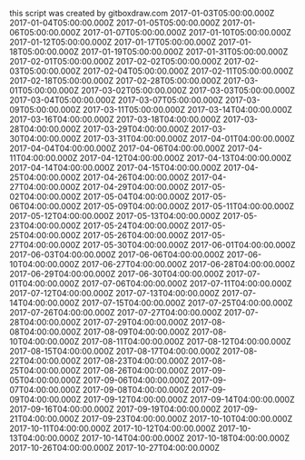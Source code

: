 this script was created by gitboxdraw.com
2017-01-03T05:00:00.000Z
2017-01-04T05:00:00.000Z
2017-01-05T05:00:00.000Z
2017-01-06T05:00:00.000Z
2017-01-07T05:00:00.000Z
2017-01-10T05:00:00.000Z
2017-01-12T05:00:00.000Z
2017-01-17T05:00:00.000Z
2017-01-18T05:00:00.000Z
2017-01-19T05:00:00.000Z
2017-01-31T05:00:00.000Z
2017-02-01T05:00:00.000Z
2017-02-02T05:00:00.000Z
2017-02-03T05:00:00.000Z
2017-02-04T05:00:00.000Z
2017-02-11T05:00:00.000Z
2017-02-18T05:00:00.000Z
2017-02-28T05:00:00.000Z
2017-03-01T05:00:00.000Z
2017-03-02T05:00:00.000Z
2017-03-03T05:00:00.000Z
2017-03-04T05:00:00.000Z
2017-03-07T05:00:00.000Z
2017-03-09T05:00:00.000Z
2017-03-11T05:00:00.000Z
2017-03-14T04:00:00.000Z
2017-03-16T04:00:00.000Z
2017-03-18T04:00:00.000Z
2017-03-28T04:00:00.000Z
2017-03-29T04:00:00.000Z
2017-03-30T04:00:00.000Z
2017-03-31T04:00:00.000Z
2017-04-01T04:00:00.000Z
2017-04-04T04:00:00.000Z
2017-04-06T04:00:00.000Z
2017-04-11T04:00:00.000Z
2017-04-12T04:00:00.000Z
2017-04-13T04:00:00.000Z
2017-04-14T04:00:00.000Z
2017-04-15T04:00:00.000Z
2017-04-25T04:00:00.000Z
2017-04-26T04:00:00.000Z
2017-04-27T04:00:00.000Z
2017-04-29T04:00:00.000Z
2017-05-02T04:00:00.000Z
2017-05-04T04:00:00.000Z
2017-05-06T04:00:00.000Z
2017-05-09T04:00:00.000Z
2017-05-11T04:00:00.000Z
2017-05-12T04:00:00.000Z
2017-05-13T04:00:00.000Z
2017-05-23T04:00:00.000Z
2017-05-24T04:00:00.000Z
2017-05-25T04:00:00.000Z
2017-05-26T04:00:00.000Z
2017-05-27T04:00:00.000Z
2017-05-30T04:00:00.000Z
2017-06-01T04:00:00.000Z
2017-06-03T04:00:00.000Z
2017-06-06T04:00:00.000Z
2017-06-10T04:00:00.000Z
2017-06-27T04:00:00.000Z
2017-06-28T04:00:00.000Z
2017-06-29T04:00:00.000Z
2017-06-30T04:00:00.000Z
2017-07-01T04:00:00.000Z
2017-07-06T04:00:00.000Z
2017-07-11T04:00:00.000Z
2017-07-12T04:00:00.000Z
2017-07-13T04:00:00.000Z
2017-07-14T04:00:00.000Z
2017-07-15T04:00:00.000Z
2017-07-25T04:00:00.000Z
2017-07-26T04:00:00.000Z
2017-07-27T04:00:00.000Z
2017-07-28T04:00:00.000Z
2017-07-29T04:00:00.000Z
2017-08-08T04:00:00.000Z
2017-08-09T04:00:00.000Z
2017-08-10T04:00:00.000Z
2017-08-11T04:00:00.000Z
2017-08-12T04:00:00.000Z
2017-08-15T04:00:00.000Z
2017-08-17T04:00:00.000Z
2017-08-22T04:00:00.000Z
2017-08-23T04:00:00.000Z
2017-08-25T04:00:00.000Z
2017-08-26T04:00:00.000Z
2017-09-05T04:00:00.000Z
2017-09-06T04:00:00.000Z
2017-09-07T04:00:00.000Z
2017-09-08T04:00:00.000Z
2017-09-09T04:00:00.000Z
2017-09-12T04:00:00.000Z
2017-09-14T04:00:00.000Z
2017-09-16T04:00:00.000Z
2017-09-19T04:00:00.000Z
2017-09-21T04:00:00.000Z
2017-09-23T04:00:00.000Z
2017-10-10T04:00:00.000Z
2017-10-11T04:00:00.000Z
2017-10-12T04:00:00.000Z
2017-10-13T04:00:00.000Z
2017-10-14T04:00:00.000Z
2017-10-18T04:00:00.000Z
2017-10-26T04:00:00.000Z
2017-10-27T04:00:00.000Z
